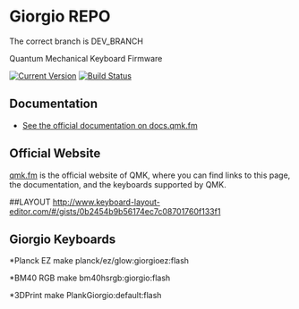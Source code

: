 # Giorgio REPO

The correct branch is DEV_BRANCH

Quantum Mechanical Keyboard Firmware

[![Current Version](https://img.shields.io/github/tag/qmk/qmk_firmware.svg)](https://github.com/qmk/qmk_firmware/tags)
[![Build Status](https://travis-ci.org/qmk/qmk_firmware.svg?branch=master)](https://travis-ci.org/qmk/qmk_firmware)


## Documentation

* [See the official documentation on docs.qmk.fm](https://docs.qmk.fm)


## Official Website

[qmk.fm](https://qmk.fm) is the official website of QMK, where you can find links to this page, the documentation, and the keyboards supported by QMK.


##LAYOUT http://www.keyboard-layout-editor.com/#/gists/0b2454b9b56174ec7c08701760f133f1   

## Giorgio Keyboards

*Planck EZ 	make planck/ez/glow:giorgioez:flash  

*BM40 RGB 	make bm40hsrgb:giorgio:flash  

*3DPrint	make PlankGiorgio:default:flash  

